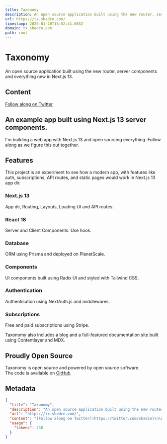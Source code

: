 ```yaml
---
title: Taxonomy
description: An open source application built using the new router, server components and everything new in Next.js 13.
url: https://tx.shadcn.com/
timestamp: 2025-01-20T15:52:41.085Z
domain: tx.shadcn.com
path: root
---
```


# Taxonomy


An open source application built using the new router, server components and everything new in Next.js 13.


## Content

[Follow along on Twitter](https://twitter.com/shadcn)

An example app built using Next.js 13 server components.
--------------------------------------------------------

I'm building a web app with Next.js 13 and open sourcing everything. Follow along as we figure this out together.

Features
--------

This project is an experiment to see how a modern app, with features like auth, subscriptions, API routes, and static pages would work in Next.js 13 app dir.

### Next.js 13

App dir, Routing, Layouts, Loading UI and API routes.

### React 18

Server and Client Components. Use hook.

### Database

ORM using Prisma and deployed on PlanetScale.

### Components

UI components built using Radix UI and styled with Tailwind CSS.

### Authentication

Authentication using NextAuth.js and middlewares.

### Subscriptions

Free and paid subscriptions using Stripe.

Taxonomy also includes a blog and a full-featured documentation site built using Contentlayer and MDX.

Proudly Open Source
-------------------

Taxonomy is open source and powered by open source software.  
The code is available on [GitHub](https://github.com/shadcn/taxonomy).

## Metadata

```json
{
  "title": "Taxonomy",
  "description": "An open source application built using the new router, server components and everything new in Next.js 13.",
  "url": "https://tx.shadcn.com/",
  "content": "[Follow along on Twitter](https://twitter.com/shadcn)\n\nAn example app built using Next.js 13 server components.\n--------------------------------------------------------\n\nI'm building a web app with Next.js 13 and open sourcing everything. Follow along as we figure this out together.\n\nFeatures\n--------\n\nThis project is an experiment to see how a modern app, with features like auth, subscriptions, API routes, and static pages would work in Next.js 13 app dir.\n\n### Next.js 13\n\nApp dir, Routing, Layouts, Loading UI and API routes.\n\n### React 18\n\nServer and Client Components. Use hook.\n\n### Database\n\nORM using Prisma and deployed on PlanetScale.\n\n### Components\n\nUI components built using Radix UI and styled with Tailwind CSS.\n\n### Authentication\n\nAuthentication using NextAuth.js and middlewares.\n\n### Subscriptions\n\nFree and paid subscriptions using Stripe.\n\nTaxonomy also includes a blog and a full-featured documentation site built using Contentlayer and MDX.\n\nProudly Open Source\n-------------------\n\nTaxonomy is open source and powered by open source software.  \nThe code is available on [GitHub](https://github.com/shadcn/taxonomy).",
  "usage": {
    "tokens": 238
  }
}
```
